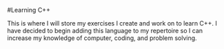 #Learning C++

This is where I will store my exercises I create and work on to learn C++. I
have decided to begin adding this language to my repertoire so I can increase
my knowledge of computer, coding, and problem solving.

